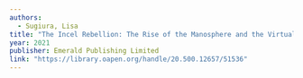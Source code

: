 ```yaml
---
authors:
  - Sugiura, Lisa
title: "The Incel Rebellion: The Rise of the Manosphere and the Virtual War Against Women"
year: 2021
publisher: Emerald Publishing Limited
link: "https://library.oapen.org/handle/20.500.12657/51536"
---
```


